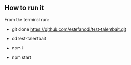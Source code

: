 ## How to run it

From the terminal run:

* git clone https://github.com/estefanodi/test-talentbait.git

* cd test-talentbait

* npm i

* npm start




